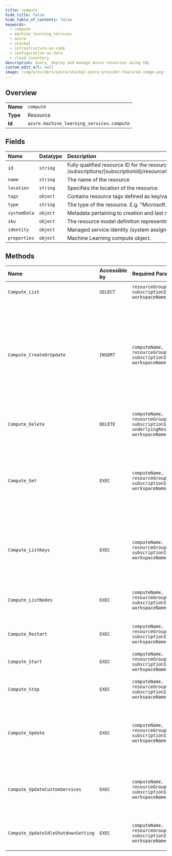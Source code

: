 ```yaml
---
title: compute
hide_title: false
hide_table_of_contents: false
keywords:
  - compute
  - machine_learning_services
  - azure    
  - stackql
  - infrastructure-as-code
  - configuration-as-data
  - cloud inventory
description: Query, deploy and manage Azure resources using SQL
custom_edit_url: null
image: /img/providers/azure/stackql-azure-provider-featured-image.png
---
```

  
    

## Overview
<table><tbody>
<tr><td><b>Name</b></td><td><code>compute</code></td></tr>
<tr><td><b>Type</b></td><td>Resource</td></tr>
<tr><td><b>Id</b></td><td><code>azure.machine_learning_services.compute</code></td></tr>
</tbody></table>

## Fields
| Name | Datatype | Description |
|:-----|:---------|:------------|
| `id` | `string` | Fully qualified resource ID for the resource. Ex - /subscriptions/&#123;subscriptionId&#125;/resourceGroups/&#123;resourceGroupName&#125;/providers/&#123;resourceProviderNamespace&#125;/&#123;resourceType&#125;/&#123;resourceName&#125; |
| `name` | `string` | The name of the resource |
| `location` | `string` | Specifies the location of the resource. |
| `tags` | `object` | Contains resource tags defined as key/value pairs. |
| `type` | `string` | The type of the resource. E.g. "Microsoft.Compute/virtualMachines" or "Microsoft.Storage/storageAccounts" |
| `systemData` | `object` | Metadata pertaining to creation and last modification of the resource. |
| `sku` | `object` | The resource model definition representing SKU |
| `identity` | `object` | Managed service identity (system assigned and/or user assigned identities) |
| `properties` | `object` | Machine Learning compute object. |
## Methods
| Name | Accessible by | Required Params | Description |
|:-----|:--------------|:----------------|:------------|
| `Compute_List` | `SELECT` | `resourceGroupName, subscriptionId, workspaceName` | Gets computes in specified workspace. |
| `Compute_CreateOrUpdate` | `INSERT` | `computeName, resourceGroupName, subscriptionId, workspaceName` | Creates or updates compute. This call will overwrite a compute if it exists. This is a nonrecoverable operation. If your intent is to create a new compute, do a GET first to verify that it does not exist yet. |
| `Compute_Delete` | `DELETE` | `computeName, resourceGroupName, subscriptionId, underlyingResourceAction, workspaceName` | Deletes specified Machine Learning compute. |
| `Compute_Get` | `EXEC` | `computeName, resourceGroupName, subscriptionId, workspaceName` | Gets compute definition by its name. Any secrets (storage keys, service credentials, etc) are not returned - use 'keys' nested resource to get them. |
| `Compute_ListKeys` | `EXEC` | `computeName, resourceGroupName, subscriptionId, workspaceName` | Gets secrets related to Machine Learning compute (storage keys, service credentials, etc). |
| `Compute_ListNodes` | `EXEC` | `computeName, resourceGroupName, subscriptionId, workspaceName` | Get the details (e.g IP address, port etc) of all the compute nodes in the compute. |
| `Compute_Restart` | `EXEC` | `computeName, resourceGroupName, subscriptionId, workspaceName` | Posts a restart action to a compute instance |
| `Compute_Start` | `EXEC` | `computeName, resourceGroupName, subscriptionId, workspaceName` | Posts a start action to a compute instance |
| `Compute_Stop` | `EXEC` | `computeName, resourceGroupName, subscriptionId, workspaceName` | Posts a stop action to a compute instance |
| `Compute_Update` | `EXEC` | `computeName, resourceGroupName, subscriptionId, workspaceName` | Updates properties of a compute. This call will overwrite a compute if it exists. This is a nonrecoverable operation. |
| `Compute_UpdateCustomServices` | `EXEC` | `computeName, resourceGroupName, subscriptionId, workspaceName` | Updates the custom services list. The list of custom services provided shall be overwritten |
| `Compute_UpdateIdleShutdownSetting` | `EXEC` | `computeName, resourceGroupName, subscriptionId, workspaceName` | Updates the idle shutdown setting of a compute instance. |
